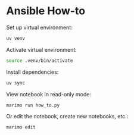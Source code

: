 # Ansible How-to

Set up virtual environment:

```sh
uv venv
```

Activate virtual environment:

```sh
source .venv/bin/activate
```

Install dependencies:

```sh
uv sync
```

View notebook in read-only mode:

```sh
marimo run how_to.py
```

Or edit the notebook, create new notebooks, etc.:

```sh
marimo edit
```
